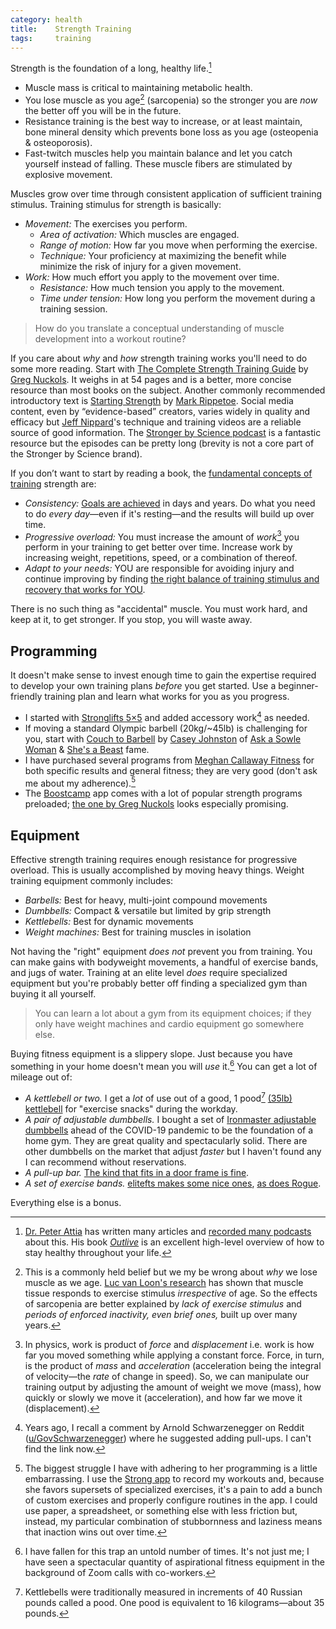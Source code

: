 ```yaml
---
category: health
title:    Strength Training
tags:     training
---
```


Strength is the foundation of a long, healthy life.[^1]

- Muscle mass is critical to maintaining metabolic health.
- You lose muscle as you age[^2] (sarcopenia) so the stronger you are _now_ the better off you will be in the future.
- Resistance training is the best way to increase, or at least maintain, bone mineral density which prevents bone loss as you age (osteopenia & osteoporosis).
- Fast-twitch muscles help you maintain balance and let you catch yourself instead of falling. These muscle fibers are stimulated by explosive movement.

Muscles grow over time through consistent application of sufficient training stimulus.
Training stimulus for strength is basically:

- _Movement:_ The exercises you perform.
  - _Area of activation:_ Which muscles are engaged.
  - _Range of motion:_ How far you move when performing the exercise.
  - _Technique:_ Your proficiency at maximizing the benefit while minimize the risk of injury for a given movement.
- _Work:_ How much effort you apply to the movement over time.
  - _Resistance:_ How much tension you apply to the movement.
  - _Time under tension:_ How long you perform the movement during a training session.

> How do you translate a conceptual understanding of muscle development into a workout routine?

If you care about _why_ and _how_ strength training works you'll need to do some more reading.
Start with [The Complete Strength Training Guide][1] by [Greg Nuckols][2].
It weighs in at 54 pages and is a better, more concise resource than most books on the subject.
Another commonly recommended introductory text is [Starting Strength][3] by [Mark Rippetoe][4].
Social media content, even by “evidence-based” creators, varies widely in quality and efficacy but [Jeff Nippard][5]'s technique and training videos are a reliable source of good information.
The [Stronger by Science podcast][6] is a fantastic resource but the episodes can be pretty long (brevity is not a core part of the Stronger by Science brand).

If you don’t want to start by reading a book, the [fundamental concepts of training][7] strength are:

- _Consistency:_ [Goals are achieved][8] in days and years. Do what you need to do _every day_—even if it's resting—and the results will build up over time.
- _Progressive overload:_ You must increase the amount of _work_[^3] you perform in your training to get better over time. Increase work by increasing weight, repetitions, speed, or a combination of thereof.
- _Adapt to your needs:_ YOU are responsible for avoiding injury and continue improving by finding [the right balance of training stimulus and recovery that works for YOU][9].

There is no such thing as "accidental" muscle.
You must work hard, and keep at it, to get stronger.
If you stop, you will waste away.

## Programming

It doesn't make sense to invest enough time to gain the expertise required to develop your own training plans _before_ you get started.
Use a beginner-friendly training plan and learn what works for you as you progress.

- I started with [Stronglifts 5×5][10] and added accessory work[^4] as needed.
- If moving a standard Olympic barbell (20kg/~45lb) is challenging for you, start with [Couch to Barbell][11] by [Casey Johnston][12] of [Ask a Sowle Woman][13] & [She's a Beast][14] fame.
- I have purchased several programs from [Meghan Callaway Fitness][15] for both specific results and general fitness; they are very good (don't ask me about my adherence).[^5]
- The [Boostcamp][16] app comes with a lot of popular strength programs preloaded; [the one by Greg Nuckols][17] looks especially promising.


## Equipment

Effective strength training requires enough resistance for progressive overload.
This is usually accomplished by moving heavy things.
Weight training equipment commonly includes:

- _Barbells:_ Best for heavy, multi-joint compound movements
- _Dumbbells:_ Compact & versatile but limited by grip strength
- _Kettlebells:_ Best for dynamic movements
- _Weight machines:_ Best for training muscles in isolation

Not having the "right" equipment _does not_ prevent you from training.
You can make gains with bodyweight movements, a handful of exercise bands, and jugs of water.
Training at an elite level _does_ require specialized equipment but you're probably better off finding a specialized gym than buying it all yourself.

> You can learn a lot about a gym from its equipment choices; if they only have weight machines and cardio equipment go somewhere else.

Buying fitness equipment is a slippery slope.
Just because you have something in your home doesn't mean you will _use_ it.[^6]
You can get a lot of mileage out of:

- _A kettlebell or two._ I get a _lot_ of use out of a good, 1 pood[^7] [(35lb) kettlebell][18] for "exercise snacks" during the workday.
- _A pair of adjustable dumbbells._ I bought a set of [Ironmaster adjustable dumbbells][19] ahead of the COVID-19 pandemic to be the foundation of a home gym. They are great quality and spectacularly solid. There are other dumbbells on the market that adjust _faster_ but I haven't found any I can recommend without reservations.
- _A pull-up bar._ [The kind that fits in a door frame is fine][20].
- _A set of exercise bands._ [elitefts makes some nice ones][21], [as does Rogue][22].

Everything else is a bonus.

[^1]: [Dr. Peter Attia][23] has written many articles and [recorded many podcasts][24] about this. His book [_Outlive_][25] is an excellent high-level overview of how to stay healthy throughout your life.
[^2]: This is a commonly held belief but we my be wrong about _why_ we lose muscle as we age. [Luc van Loon's research][26] has shown that muscle tissue responds to exercise stimulus _irrespective_ of age. So the effects of sarcopenia are better explained by _lack of exercise stimulus_ and _periods of enforced inactivity, even brief ones,_ built up over many years.
[^3]: In physics, work is product of _force_ and _displacement_ i.e. work is how far you moved something while applying a constant force. Force, in turn, is the product of _mass_ and _acceleration_ (acceleration being the integral of velocity—the _rate_ of change in speed). So, we can manipulate our training output by adjusting the amount of weight we move (mass), how quickly or slowly we move it (acceleration), and how far we move it (displacement).
[^4]: Years ago, I recall a comment by Arnold Schwarzenegger on Reddit ([u/GovSchwarzenegger][27]) where he suggested adding pull-ups. I can't find the link now.
[^5]: The biggest struggle I have with adhering to her programming is a little embarrassing. I use the [Strong app][28] to record my workouts and, because she favors supersets of specialized exercises, it's a pain to add a bunch of custom exercises and properly configure routines in the app. I could use paper, a spreadsheet, or something else with less friction but, instead, my particular combination of stubbornness and laziness means that inaction wins out over time.
[^6]: I have fallen for this trap an untold number of times. It's not just me; I have seen a spectacular quantity of aspirational fitness equipment in the background of Zoom calls with co-workers.
[^7]: Kettlebells were traditionally measured in increments of 40 Russian pounds called a pood. One pood is equivalent to 16 kilograms—about 35 pounds.

[1]:  https://www.strongerbyscience.com/complete-strength-training-guide/
[2]:  http://gregnuckols.com/about/
[3]:  https://aasgaardco.com/store/books-posters-dvd/books/starting-strength-basic-barbell-training/
[4]:  https://startingstrength.com/author/mark-rippetoe
[5]:  https://youtube.com/@JeffNippard
[6]:  https://www.strongerbyscience.com/podcast/
[7]:  /codex/training/#fundamentals
[8]:  /codex/training/#set-achievable-goals
[9]:  /codex/training/#personalize-your-training
[10]: https://stronglifts.com/5x5/
[11]: https://www.couchtobarbell.com/
[12]: https://www.caseyjohnston.website
[13]: https://askaswolewoman.com
[14]: https://www.shesabeast.co
[15]: https://meghancallawayfitness.com/
[16]: https://www.boostcamp.app
[17]: https://www.boostcamp.app/greg-nuckols/greg-nuckols-beginner-program
[18]: https://www.roguefitness.com/rogue-kettlebells
[19]: https://www.ironmaster.com/products/quick-lock-adjustable-dumbbells-75-original/
[20]: https://www.nytimes.com/wirecutter/reviews/best-pull-up-bars/
[21]: https://www.elitefts.com/shop/bands.html
[22]: https://www.roguefitness.com/rogue-monster-bands
[23]: https://peterattiamd.com/
[24]: https://peterattiamd.com/podcast/
[25]: https://peterattiamd.com/outlive/
[26]: https://peterattiamd.com/lucvanloon/
[27]: https://www.reddit.com/user/GovSchwarzenegger
[28]: https://www.strong.app/
